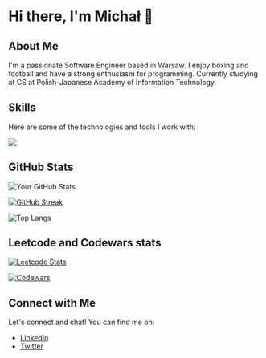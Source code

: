 # Hi there, I'm Michał 👋

## About Me

I'm a passionate Software Engineer based in Warsaw. I enjoy boxing and football and have a strong enthusiasm for programming. Currently studying at CS at Polish-Japanese Academy of Information Technology. 

## Skills

Here are some of the technologies and tools I work with:

<img src="https://skillicons.dev/icons?i=java,cpp,python,swift,ts,spring,selenium,idea,vscode,neovim,docker&theme=dark" />


## GitHub Stats

![Your GitHub Stats](https://github-readme-stats.vercel.app/api?username=g0at1&show_icons=true&theme=nord&rank_icon=github&include_all_commits=true)

[![GitHub Streak](https://github-readme-streak-stats.herokuapp.com?user=g0at1&theme=nord)](https://git.io/streak-stats)

![Top Langs](https://github-readme-stats.vercel.app/api/top-langs/?username=g0at1&layout=compact&theme=nord)

## Leetcode and Codewars stats

[![Leetcode Stats](https://leetcard.jacoblin.cool/g0at1)](https://leetcode.com/g0at1)

[![Codewars](https://www.codewars.com/users/g0at1/badges/large)](https://codewars.com/users/g0at1)

## Connect with Me

Let's connect and chat! You can find me on:

- [LinkedIn](https://www.linkedin.com/in/lendzion-michal/)
- [Twitter](https://twitter.com/michvl01)
